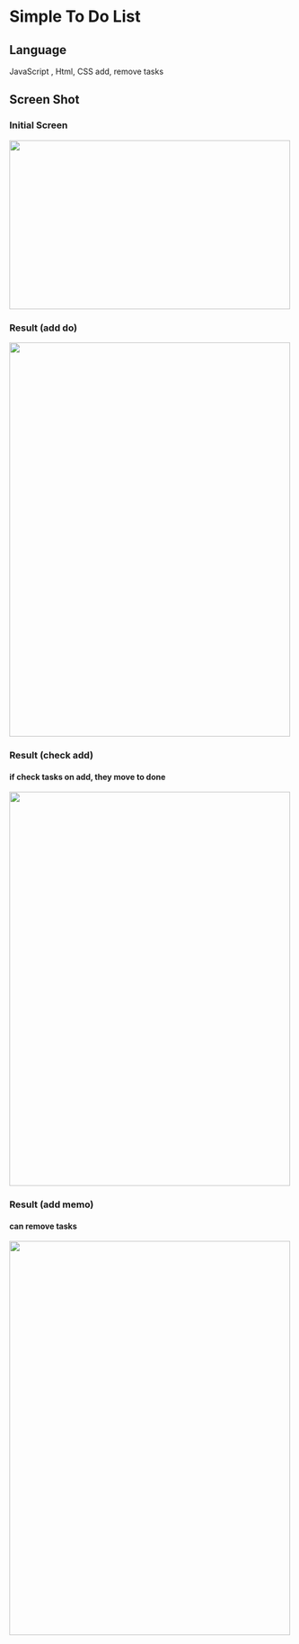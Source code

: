 # Simple To Do List
## Language
JavaScript , Html, CSS
add, remove tasks
## Screen Shot
### Initial Screen
<img src="https://user-images.githubusercontent.com/84106842/124222143-275f2680-db3c-11eb-9175-e60b03903891.png" width="500" height="300">

### Result (add do)
<img src="https://user-images.githubusercontent.com/84106842/124222345-8b81ea80-db3c-11eb-98fa-e6f11650e74b.png" width="500" height="700">

### Result (check add)
#### if check tasks on add, they move to done
<img src="https://user-images.githubusercontent.com/84106842/124222695-35617700-db3d-11eb-95c6-0d54f956c2dd.png" width="500" height="700">

### Result (add memo)
#### can remove tasks
<img src="https://user-images.githubusercontent.com/84106842/124223322-79a14700-db3e-11eb-993d-be2b9654f145.png" width="500" height="700">


